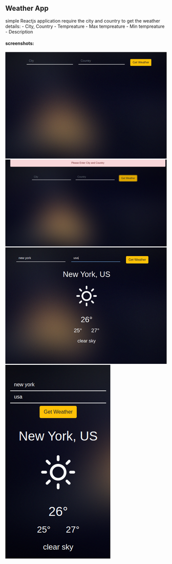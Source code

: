 ## Weather App
simple Reactjs application require the city and country
to get the weather details:
    - City, Country
    - Tempreature
    - Max tempreature
    - Min tempreature
    - Description

#### screenshots:

<img src="./screenshots/1.png">
<img src="./screenshots/2.png">
<img src="./screenshots/3.png">
<img src="./screenshots/4.png">

